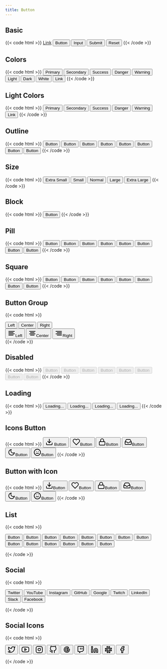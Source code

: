 ```yaml
---
title: Button
---
```


## Basic

{{< code html >}}
<a href="#" class="btn btn-primary" role="button">Link</a>
<button class="btn btn-primary">Button</button>
<input type="button" class="btn btn-primary" value="Input" />
<input type="submit" class="btn btn-primary" value="Submit" />
<input type="reset" class="btn btn-primary" value="Reset" />
{{< /code >}}

## Colors

{{< code html >}}
<button class="btn btn-primary">Primary</button>
<button class="btn btn-secondary">Secondary</button>
<button class="btn btn-success">Success</button>
<button class="btn btn-danger">Danger</button>
<button class="btn btn-warning">Warning</button>
<button class="btn btn-light">Light</button>
<button class="btn btn-dark">Dark</button>
<button class="btn btn-white">White</button>
<button class="btn btn-link">Link</button>
{{< /code >}}

## Light Colors

{{< code html >}}
<button class="btn btn-light-primary">Primary</button>
<button class="btn btn-light-secondary">Secondary</button>
<button class="btn btn-light-success">Success</button>
<button class="btn btn-light-danger">Danger</button>
<button class="btn btn-light-warning">Warning</button>
<button class="btn btn-light-link">Link</button>
{{< /code >}}

## Outline

{{< code html >}}
<button class="btn btn-outline-primary">Button</button>
<button class="btn btn-outline-secondary">Button</button>
<button class="btn btn-outline-success">Button</button>
<button class="btn btn-outline-danger">Button</button>
<button class="btn btn-outline-warning">Button</button>
<button class="btn btn-outline-light">Button</button>
<button class="btn btn-outline-dark">Button</button>
<button class="btn btn-outline-link">Button</button>
{{< /code >}}

## Size

{{< code html >}}
<button class="btn btn-primary btn-xs">Extra Small</button>
<button class="btn btn-primary btn-sm">Small</button>
<button class="btn btn-primary">Normal</button>
<button class="btn btn-primary btn-lg">Large</button>
<button class="btn btn-primary btn-xl">Extra Large</button>
{{< /code >}}

## Block

{{< code html >}}
<button class="btn btn-primary w-full">Button</button>
{{< /code >}}

## Pill

{{< code html >}}
<button class="btn btn-primary rounded-full">Button</button>
<button class="btn btn-secondary rounded-full">Button</button>
<button class="btn btn-success rounded-full">Button</button>
<button class="btn btn-danger rounded-full">Button</button>
<button class="btn btn-warning rounded-full">Button</button>
<button class="btn btn-light rounded-full">Button</button>
<button class="btn btn-dark rounded-full">Button</button>
<button class="btn btn-link rounded-full">Button</button>
{{< /code >}}

## Square

{{< code html >}}
<button class="btn btn-primary rounded-none">Button</button>
<button class="btn btn-secondary rounded-none">Button</button>
<button class="btn btn-success rounded-none">Button</button>
<button class="btn btn-danger rounded-none">Button</button>
<button class="btn btn-warning rounded-none">Button</button>
<button class="btn btn-light rounded-none">Button</button>
<button class="btn btn-dark rounded-none">Button</button>
<button class="btn btn-link rounded-none">Button</button>
{{< /code >}}

## Button Group

{{< code html >}}

<div class="space-x-1">
  <div class="btn-group" role="group" aria-label="Align Text">
    <button type="button" class="btn btn-light">Left</button>
    <button type="button" class="btn btn-light">Center</button>
    <button type="button" class="btn btn-light">Right</button>
  </div>
  <div class="btn-group" role="group" aria-label="Align Text">
    <button type="button" class="btn btn-light btn-icon"><svg xmlns="http://www.w3.org/2000/svg" width="24" height="24" viewBox="0 0 24 24" fill="none" stroke="currentColor" stroke-width="2" stroke-linecap="round" stroke-linejoin="round"><line x1="17" y1="10" x2="3" y2="10"></line><line x1="21" y1="6" x2="3" y2="6"></line><line x1="21" y1="14" x2="3" y2="14"></line><line x1="17" y1="18" x2="3" y2="18"></line></svg><span class="sr-only">Left</span></button>
    <button type="button" class="btn btn-light btn-icon"><svg xmlns="http://www.w3.org/2000/svg" width="24" height="24" viewBox="0 0 24 24" fill="none" stroke="currentColor" stroke-width="2" stroke-linecap="round" stroke-linejoin="round"><line x1="18" y1="10" x2="6" y2="10"></line><line x1="21" y1="6" x2="3" y2="6"></line><line x1="21" y1="14" x2="3" y2="14"></line><line x1="18" y1="18" x2="6" y2="18"></line></svg><span class="sr-only">Center</span></button>
    <button type="button" class="btn btn-light btn-icon"><svg xmlns="http://www.w3.org/2000/svg" width="24" height="24" viewBox="0 0 24 24" fill="none" stroke="currentColor" stroke-width="2" stroke-linecap="round" stroke-linejoin="round"><line x1="21" y1="10" x2="7" y2="10"></line><line x1="21" y1="6" x2="3" y2="6"></line><line x1="21" y1="14" x2="3" y2="14"></line><line x1="21" y1="18" x2="7" y2="18"></line></svg><span class="sr-only">Right</span></button>
  </div>
</div>
{{< /code >}}

## Disabled

{{< code html >}}
<button class="btn btn-primary" disabled>Button</button>
<button class="btn btn-secondary" disabled>Button</button>
<button class="btn btn-success" disabled>Button</button>
<button class="btn btn-danger" disabled>Button</button>
<button class="btn btn-warning" disabled>Button</button>
<button class="btn btn-light" disabled>Button</button>
<button class="btn btn-dark" disabled>Button</button>
<button class="btn btn-link" disabled>Button</button>
{{< /code >}}

## Loading

{{< code html >}}
<button class="btn btn-primary btn-loading">
<span class="spinner w-4 h-4" role="status" aria-hidden="true"></span>
<span class="sr-only">Loading...</span>
</button>
<button class="btn btn-outline-dark btn-loading">
<span class="spinner w-4 h-4" role="status" aria-hidden="true"></span>
<span class="pl-2">Loading...</span>
</button>
<button class="btn btn-success btn-sm btn-loading">
<span class="spinner w-4 h-4" role="status" aria-hidden="true"></span>
<span class="sr-only">Loading...</span>
</button>
<button class="btn btn-light btn-lg btn-loading">
<span class="spinner w-4 h-4" role="status" aria-hidden="true"></span>
<span class="sr-only">Loading...</span>
</button>
{{< /code >}}

## Icons Button

{{< code html >}}
<button class="btn btn-icon btn-primary">
<svg xmlns="http://www.w3.org/2000/svg" width="24" height="24" viewBox="0 0 24 24" fill="none" stroke="currentColor" stroke-width="2" stroke-linecap="round" stroke-linejoin="round"><path d="M21 15v4a2 2 0 0 1-2 2H5a2 2 0 0 1-2-2v-4"></path><polyline points="7 10 12 15 17 10"></polyline><line x1="12" y1="15" x2="12" y2="3"></line></svg>
<span class="sr-only">Button</span>
</button>
<button class="btn btn-icon btn-outline-danger"><svg xmlns="http://www.w3.org/2000/svg" width="24" height="24" viewBox="0 0 24 24" fill="none" stroke="currentColor" stroke-width="2" stroke-linecap="round" stroke-linejoin="round"><path d="M20.84 4.61a5.5 5.5 0 0 0-7.78 0L12 5.67l-1.06-1.06a5.5 5.5 0 0 0-7.78 7.78l1.06 1.06L12 21.23l7.78-7.78 1.06-1.06a5.5 5.5 0 0 0 0-7.78z"></path></svg><span class="sr-only">Button</span></button>
<button class="btn btn-icon btn-sm btn-success"><svg xmlns="http://www.w3.org/2000/svg" width="24" height="24" viewBox="0 0 24 24" fill="none" stroke="currentColor" stroke-width="2" stroke-linecap="round" stroke-linejoin="round"><rect x="3" y="11" width="18" height="11" rx="2" ry="2"></rect><path d="M7 11V7a5 5 0 0 1 10 0v4"></path></svg><span class="sr-only">Button</span></button>
<button class="btn btn-icon btn-lg btn-light"><svg xmlns="http://www.w3.org/2000/svg" width="24" height="24" viewBox="0 0 24 24" fill="none" stroke="currentColor" stroke-width="2" stroke-linecap="round" stroke-linejoin="round"><polyline points="22 12 16 12 14 15 10 15 8 12 2 12"></polyline><path d="M5.45 5.11L2 12v6a2 2 0 0 0 2 2h16a2 2 0 0 0 2-2v-6l-3.45-6.89A2 2 0 0 0 16.76 4H7.24a2 2 0 0 0-1.79 1.11z"></path></svg><span class="sr-only">Button</span></button>
<button class="btn btn-icon rounded-full btn-dark"><svg xmlns="http://www.w3.org/2000/svg" width="24" height="24" viewBox="0 0 24 24" fill="none" stroke="currentColor" stroke-width="2" stroke-linecap="round" stroke-linejoin="round"><path d="M21 12.79A9 9 0 1 1 11.21 3 7 7 0 0 0 21 12.79z"></path></svg><span class="sr-only">Button</span></button>
<button class="btn btn-icon rounded-none btn-outline-light"><svg xmlns="http://www.w3.org/2000/svg" width="24" height="24" viewBox="0 0 24 24" fill="none" stroke="currentColor" stroke-width="2" stroke-linecap="round" stroke-linejoin="round"><circle cx="12" cy="12" r="10"></circle><line x1="8" y1="15" x2="16" y2="15"></line><line x1="9" y1="9" x2="9.01" y2="9"></line><line x1="15" y1="9" x2="15.01" y2="9"></line></svg><span class="sr-only">Button</span></button>
{{< /code >}}

## Button with Icon

{{< code html >}}
<button class="btn btn-icon btn-primary"><svg xmlns="http://www.w3.org/2000/svg" width="24" height="24" viewBox="0 0 24 24" fill="none" stroke="currentColor" stroke-width="2" stroke-linecap="round" stroke-linejoin="round" class="mr-1"><path d="M21 15v4a2 2 0 0 1-2 2H5a2 2 0 0 1-2-2v-4"></path><polyline points="7 10 12 15 17 10"></polyline><line x1="12" y1="15" x2="12" y2="3"></line></svg>Button</button>
<button class="btn btn-icon btn-outline-danger"><svg xmlns="http://www.w3.org/2000/svg" width="24" height="24" viewBox="0 0 24 24" fill="none" stroke="currentColor" stroke-width="2" stroke-linecap="round" stroke-linejoin="round" class="mr-1"><path d="M20.84 4.61a5.5 5.5 0 0 0-7.78 0L12 5.67l-1.06-1.06a5.5 5.5 0 0 0-7.78 7.78l1.06 1.06L12 21.23l7.78-7.78 1.06-1.06a5.5 5.5 0 0 0 0-7.78z"></path></svg>Button</button>
<button class="btn btn-icon btn-sm btn-success"><svg xmlns="http://www.w3.org/2000/svg" width="24" height="24" viewBox="0 0 24 24" fill="none" stroke="currentColor" stroke-width="2" stroke-linecap="round" stroke-linejoin="round" class="mr-1"><rect x="3" y="11" width="18" height="11" rx="2" ry="2"></rect><path d="M7 11V7a5 5 0 0 1 10 0v4"></path></svg>Button</button>
<button class="btn btn-icon btn-lg btn-light"><svg xmlns="http://www.w3.org/2000/svg" width="24" height="24" viewBox="0 0 24 24" fill="none" stroke="currentColor" stroke-width="2" stroke-linecap="round" stroke-linejoin="round" class="mr-1"><polyline points="22 12 16 12 14 15 10 15 8 12 2 12"></polyline><path d="M5.45 5.11L2 12v6a2 2 0 0 0 2 2h16a2 2 0 0 0 2-2v-6l-3.45-6.89A2 2 0 0 0 16.76 4H7.24a2 2 0 0 0-1.79 1.11z"></path></svg>Button</button>
<button class="btn btn-icon rounded-full btn-dark"><svg xmlns="http://www.w3.org/2000/svg" width="24" height="24" viewBox="0 0 24 24" fill="none" stroke="currentColor" stroke-width="2" stroke-linecap="round" stroke-linejoin="round" class="mr-1"><path d="M21 12.79A9 9 0 1 1 11.21 3 7 7 0 0 0 21 12.79z"></path></svg>Button</button>
<button class="btn btn-icon rounded-none btn-outline-light"><svg xmlns="http://www.w3.org/2000/svg" width="24" height="24" viewBox="0 0 24 24" fill="none" stroke="currentColor" stroke-width="2" stroke-linecap="round" stroke-linejoin="round" class="mr-1"><circle cx="12" cy="12" r="10"></circle><line x1="8" y1="15" x2="16" y2="15"></line><line x1="9" y1="9" x2="9.01" y2="9"></line><line x1="15" y1="9" x2="15.01" y2="9"></line></svg>Button</button>
{{< /code >}}

## List

{{< code html >}}

<div class="btn-list">
  <button class="btn btn-light">Button</button>
  <button class="btn btn-light">Button</button>
  <button class="btn btn-light">Button</button>
  <button class="btn btn-light">Button</button>
  <button class="btn btn-light">Button</button>
  <button class="btn btn-light">Button</button>
  <button class="btn btn-light">Button</button>
  <button class="btn btn-light">Button</button>
  <button class="btn btn-light">Button</button>
  <button class="btn btn-light">Button</button>
  <button class="btn btn-light">Button</button>
  <button class="btn btn-light">Button</button>
  <button class="btn btn-light">Button</button>
  <button class="btn btn-light">Button</button>
</div>

{{< /code >}}

## Social

{{< code html >}}

<button class="btn btn-twitter">Twitter</button>
<button class="btn btn-youtube">YouTube</button>
<button class="btn btn-instagram">Instagram</button>
<button class="btn btn-github">GitHub</button>
<button class="btn btn-google">Google</button>
<button class="btn btn-twitch">Twitch</button>
<button class="btn btn-linkedin">LinkedIn</button>
<button class="btn btn-slack">Slack</button>
<button class="btn btn-facebook">Facebook</button>

{{< /code >}}

## Social Icons

{{< code html >}}

<button class="btn btn-icon btn-twitter"><svg xmlns="http://www.w3.org/2000/svg" width="24" height="24" viewBox="0 0 24 24" fill="none" stroke="currentColor" stroke-width="2" stroke-linecap="round" stroke-linejoin="round"><path d="M23 3a10.9 10.9 0 0 1-3.14 1.53 4.48 4.48 0 0 0-7.86 3v1A10.66 10.66 0 0 1 3 4s-4 9 5 13a11.64 11.64 0 0 1-7 2c9 5 20 0 20-11.5a4.5 4.5 0 0 0-.08-.83A7.72 7.72 0 0 0 23 3z"></path></svg></button>
<button class="btn btn-icon btn-youtube"><svg xmlns="http://www.w3.org/2000/svg" width="24" height="24" viewBox="0 0 24 24" fill="none" stroke="currentColor" stroke-width="2" stroke-linecap="round" stroke-linejoin="round"><path d="M22.54 6.42a2.78 2.78 0 0 0-1.94-2C18.88 4 12 4 12 4s-6.88 0-8.6.46a2.78 2.78 0 0 0-1.94 2A29 29 0 0 0 1 11.75a29 29 0 0 0 .46 5.33A2.78 2.78 0 0 0 3.4 19c1.72.46 8.6.46 8.6.46s6.88 0 8.6-.46a2.78 2.78 0 0 0 1.94-2 29 29 0 0 0 .46-5.25 29 29 0 0 0-.46-5.33z"></path><polygon points="9.75 15.02 15.5 11.75 9.75 8.48 9.75 15.02"></polygon></svg></button>
<button class="btn btn-icon btn-instagram"><svg xmlns="http://www.w3.org/2000/svg" width="24" height="24" viewBox="0 0 24 24" fill="none" stroke="currentColor" stroke-width="2" stroke-linecap="round" stroke-linejoin="round"><rect x="2" y="2" width="20" height="20" rx="5" ry="5"></rect><path d="M16 11.37A4 4 0 1 1 12.63 8 4 4 0 0 1 16 11.37z"></path><line x1="17.5" y1="6.5" x2="17.51" y2="6.5"></line></svg></button>
<button class="btn btn-icon btn-github"><svg xmlns="http://www.w3.org/2000/svg" width="24" height="24" viewBox="0 0 24 24" fill="none" stroke="currentColor" stroke-width="2" stroke-linecap="round" stroke-linejoin="round"><path d="M9 19c-5 1.5-5-2.5-7-3m14 6v-3.87a3.37 3.37 0 0 0-.94-2.61c3.14-.35 6.44-1.54 6.44-7A5.44 5.44 0 0 0 20 4.77 5.07 5.07 0 0 0 19.91 1S18.73.65 16 2.48a13.38 13.38 0 0 0-7 0C6.27.65 5.09 1 5.09 1A5.07 5.07 0 0 0 5 4.77a5.44 5.44 0 0 0-1.5 3.78c0 5.42 3.3 6.61 6.44 7A3.37 3.37 0 0 0 9 18.13V22"></path></svg></button>
<button class="btn btn-icon btn-google"><svg xmlns="http://www.w3.org/2000/svg" width="24" height="24" viewBox="0 0 24 24" fill="none" stroke="currentColor" stroke-width="2" stroke-linecap="round" stroke-linejoin="round"><path d="M20.283,10.356h-8.327v3.451h4.792c-0.446,2.193-2.313,3.453-4.792,3.453c-2.923,0-5.279-2.356-5.279-5.28	c0-2.923,2.356-5.279,5.279-5.279c1.259,0,2.397,0.447,3.29,1.178l2.6-2.599c-1.584-1.381-3.615-2.233-5.89-2.233	c-4.954,0-8.934,3.979-8.934,8.934c0,4.955,3.979,8.934,8.934,8.934c4.467,0,8.529-3.249,8.529-8.934	C20.485,11.453,20.404,10.884,20.283,10.356z"/></svg></button>
<button class="btn btn-icon btn-twitch"><svg xmlns="http://www.w3.org/2000/svg" width="24" height="24" viewBox="0 0 24 24" fill="none" stroke="currentColor" stroke-width="2" stroke-linecap="round" stroke-linejoin="round"><path d="M21 2H3v16h5v4l4-4h5l4-4V2zm-10 9V7m5 4V7"></path></svg></button>
<button class="btn btn-icon btn-linkedin"><svg xmlns="http://www.w3.org/2000/svg" width="24" height="24" viewBox="0 0 24 24" fill="none" stroke="currentColor" stroke-width="2" stroke-linecap="round" stroke-linejoin="round"><path d="M16 8a6 6 0 0 1 6 6v7h-4v-7a2 2 0 0 0-2-2 2 2 0 0 0-2 2v7h-4v-7a6 6 0 0 1 6-6z"></path><rect x="2" y="9" width="4" height="12"></rect><circle cx="4" cy="4" r="2"></circle></svg></button>
<button class="btn btn-icon btn-slack"><svg xmlns="http://www.w3.org/2000/svg" width="24" height="24" viewBox="0 0 24 24" fill="none" stroke="currentColor" stroke-width="2" stroke-linecap="round" stroke-linejoin="round"><path d="M14.5 10c-.83 0-1.5-.67-1.5-1.5v-5c0-.83.67-1.5 1.5-1.5s1.5.67 1.5 1.5v5c0 .83-.67 1.5-1.5 1.5z"></path><path d="M20.5 10H19V8.5c0-.83.67-1.5 1.5-1.5s1.5.67 1.5 1.5-.67 1.5-1.5 1.5z"></path><path d="M9.5 14c.83 0 1.5.67 1.5 1.5v5c0 .83-.67 1.5-1.5 1.5S8 21.33 8 20.5v-5c0-.83.67-1.5 1.5-1.5z"></path><path d="M3.5 14H5v1.5c0 .83-.67 1.5-1.5 1.5S2 16.33 2 15.5 2.67 14 3.5 14z"></path><path d="M14 14.5c0-.83.67-1.5 1.5-1.5h5c.83 0 1.5.67 1.5 1.5s-.67 1.5-1.5 1.5h-5c-.83 0-1.5-.67-1.5-1.5z"></path><path d="M15.5 19H14v1.5c0 .83.67 1.5 1.5 1.5s1.5-.67 1.5-1.5-.67-1.5-1.5-1.5z"></path><path d="M10 9.5C10 8.67 9.33 8 8.5 8h-5C2.67 8 2 8.67 2 9.5S2.67 11 3.5 11h5c.83 0 1.5-.67 1.5-1.5z"></path><path d="M8.5 5H10V3.5C10 2.67 9.33 2 8.5 2S7 2.67 7 3.5 7.67 5 8.5 5z"></path></svg></button>
<button class="btn btn-icon btn-facebook"><svg xmlns="http://www.w3.org/2000/svg" width="24" height="24" viewBox="0 0 24 24" fill="none" stroke="currentColor" stroke-width="2" stroke-linecap="round" stroke-linejoin="round"><path d="M18 2h-3a5 5 0 0 0-5 5v3H7v4h3v8h4v-8h3l1-4h-4V7a1 1 0 0 1 1-1h3z"></path></svg></button>

{{< /code >}}
